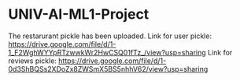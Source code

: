# UNIV-AI-ML1-Project
The restarurant pickle has been uploaded.
Link for user pickle: https://drive.google.com/file/d/1-1_F2WghWYYpRTzwwkWr2HwCSQ01fTz_/view?usp=sharing
Link for reviews pickle: https://drive.google.com/file/d/1-0d3ShBQSs2XDoZx8ZWSmX5BS5nhhV62/view?usp=sharing
